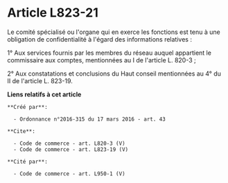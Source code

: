 # Article L823-21

Le comité spécialisé ou l'organe qui en exerce les fonctions est tenu à une obligation de confidentialité à l'égard des
informations relatives : 

1° Aux services fournis par les membres du réseau auquel appartient le commissaire aux comptes, mentionnées au I de l'article
L. 820-3 ; 

2° Aux constatations et conclusions du Haut conseil mentionnées au 4° du II de l'article L. 823-19.

**Liens relatifs à cet article**

	**Créé par**:

	  - Ordonnance n°2016-315 du 17 mars 2016 - art. 43

	**Cite**:

	  - Code de commerce - art. L820-3 (V)
	  - Code de commerce - art. L823-19 (V)

	**Cité par**:

	  - Code de commerce - art. L950-1 (V)
